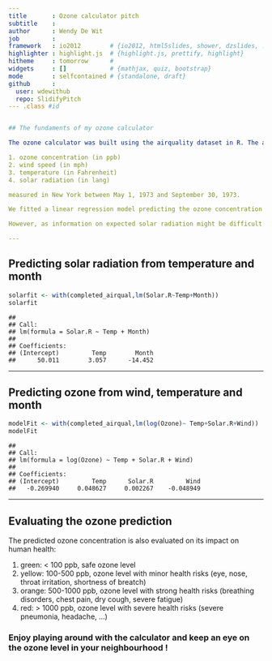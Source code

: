 ```yaml
---
title       : Ozone calculator pitch
subtitle    : 
author      : Wendy De Wit
job         : 
framework   : io2012        # {io2012, html5slides, shower, dzslides, ...}
highlighter : highlight.js  # {highlight.js, prettify, highlight}
hitheme     : tomorrow      # 
widgets     : []            # {mathjax, quiz, bootstrap}
mode        : selfcontained # {standalone, draft}
github      :
  user: wdewithub
  repo: SlidifyPitch
--- .class #id


## The fundaments of my ozone calculator

The ozone calculator was built using the airquality dataset in R. The airquality dataset has daily observations on:

1. ozone concentration (in ppb)
2. wind speed (in mph)
3. temperature (in Fahrenheit)
4. solar radiation (in lang)

measured in New York between May 1, 1973 and September 30, 1973.

We fitted a linear regression model predicting the ozone concentration dependent on the 3 other weather elements. This model could then be used to predict ozone concentration given user input on wind, temperature and solar radiation. 

However, as information on expected solar radiation might be difficult to find, we also fitted a second linear model predicting solar radiation depending on the month and temperature. This way a user can simply specifiy the month, wind speed and temperature and still get an estimate about the expected ozone concentration.

---
```


## Predicting solar radiation from temperature and month






```r
solarfit <- with(completed_airqual,lm(Solar.R~Temp+Month))
solarfit
```

```
## 
## Call:
## lm(formula = Solar.R ~ Temp + Month)
## 
## Coefficients:
## (Intercept)         Temp        Month  
##      50.011        3.057      -14.452
```

---

## Predicting ozone from wind, temperature and month


```r
modelFit <- with(completed_airqual,lm(log(Ozone)~ Temp+Solar.R+Wind))
modelFit
```

```
## 
## Call:
## lm(formula = log(Ozone) ~ Temp + Solar.R + Wind)
## 
## Coefficients:
## (Intercept)         Temp      Solar.R         Wind  
##   -0.269940     0.048627     0.002267    -0.048949
```

---

## Evaluating the ozone prediction

The predicted ozone concentration is also evaluated on its impact on human health:

1. green: < 100 ppb, safe ozone level
2. yellow: 100-500 ppb, ozone level with minor health risks (eye, nose, throat irritation, shortness of breatch)
3. orange: 500-1000 ppb, ozone level with strong health risks (breathing disorders, chest pain, dry cough, severe fatigue)
4. red: > 1000 ppb, ozone level with severe health risks (severe pneumonia, headache, ...)

### Enjoy playing around with the calculator and keep an eye on the ozone level in your neighbourhood ! ###
